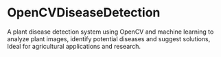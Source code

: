 # OpenCVDiseaseDetection
A plant disease detection system using OpenCV and machine learning to analyze plant images, identify potential diseases and suggest solutions, Ideal for agricultural applications and research.
